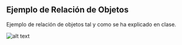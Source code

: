 ## Ejemplo de Relación de Objetos

Ejemplo de relación de objetos tal y como se ha explicado en clase.

![alt text](https://raw.githubusercontent.com/DavidContrerasICAI/javaCourseExamples/master/04c2.relaciónObjetos/paquetes.jpg)